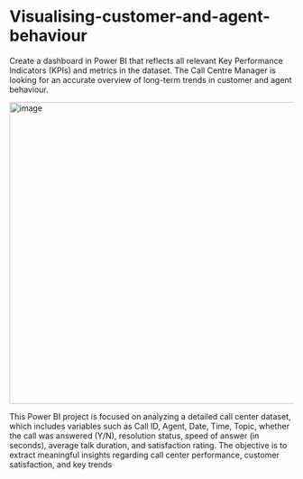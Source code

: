 # Visualising-customer-and-agent-behaviour
Create a dashboard in Power BI that reflects all relevant Key Performance Indicators (KPIs) and metrics in the dataset. The Call Centre Manager is looking for an accurate overview of long-term trends in customer and agent behaviour.

<img width="535" alt="image" src="https://github.com/user-attachments/assets/67ecc049-2f40-4cea-9cf2-e7a448b6b227">

This Power BI project is focused on analyzing a detailed call center dataset, which includes variables such as Call ID, Agent, Date, Time, Topic, whether the call was answered (Y/N), resolution status, speed of answer (in seconds), average talk duration, and satisfaction rating. The objective is to extract meaningful insights regarding call center performance, customer satisfaction, and key trends
